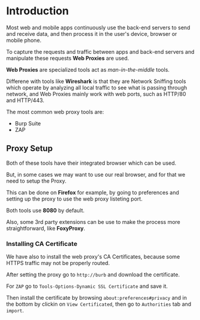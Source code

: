 # Introduction

Most web and mobile apps continuously use the back-end servers to send and receive data, and then process it in the user's device, browser or mobile phone.

To capture the requests and traffic between apps and back-end servers and manipulate these requests **Web Proxies** are used.

**Web Proxies** are specialized tools act as *man-in-the-middle* tools.

Differene with tools like **Wireshark** is that they are Network Sniffing tools which operate by analyzing all local traffic to see what is passing through network, and Web Proxies mainly work with web ports, such as HTTP/80 and HTTP/443.

The most common web proxy tools are:
- Burp Suite
- ZAP

## Proxy Setup

Both of these tools have their integrated browser which can be used.

But, in some cases we may want to use our real browser, and for that we need to setup the Proxy.

This can be done on **Firefox** for example, by going to preferences and setting up the proxy to use the web proxy listeting port. 

Both tools use **8080** by default.

Also, some 3rd party extensions can be use to make the process more straightforward, like **FoxyProxy**.

### Installing CA Certificate

We have also to install the web proxy's CA Certificates, because some HTTPS traffic may not be properly routed.

After setting the proxy go to `http://burb` and download the certificate.

For `ZAP` go to `Tools-Options-Dynamic SSL Certificate` and save it.

Then install the certificate by browsing `about:preferences#privacy` and in the bottom by clickin on `View Certificated`, then go to `Authorities` tab and `import`.

